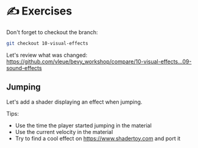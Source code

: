# ✍️ Exercises

Don't forget to checkout the branch:

```sh
git checkout 10-visual-effects
```

Let's review what was changed: <https://github.com/vleue/bevy_workshop/compare/10-visual-effects...09-sound-effects>

## Jumping

Let's add a shader displaying an effect when jumping.

Tips:
* Use the time the player started jumping in the material
* Use the current velocity in the material
* Try to find a cool effect on <https://www.shadertoy.com> and port it
